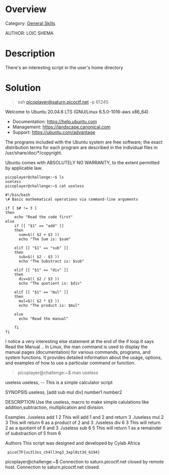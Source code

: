 # Overview 
Category: [General Skills]()

AUTHOR: LOIC SHEMA

# Description
There's an interesting script in the user's home directory

# Solution

>ssh picoplayer@saturn.picoctf.net -p 61245

Welcome to Ubuntu 20.04.6 LTS (GNU/Linux 6.5.0-1016-aws x86_64)

 * Documentation:  https://help.ubuntu.com
 * Management:     https://landscape.canonical.com
 * Support:        https://ubuntu.com/advantage

The programs included with the Ubuntu system are free software;
the exact distribution terms for each program are described in the
individual files in /usr/share/doc/*/copyright.

Ubuntu comes with ABSOLUTELY NO WARRANTY, to the extent permitted by
applicable law.

    picoplayer@challenge:~$ ls
    useless
    picoplayer@challenge:~$ cat useless

    #!/bin/bash
    \# Basic mathematical operations via command-line arguments

    if [ $# != 3 ]
    then
        echo "Read the code first"
    else
        if [[ "$1" == "add" ]]
        then
          sum=$(( $2 + $3 ))
          echo "The Sum is: $sum"

        elif [[ "$1" == "sub" ]]
        then
          sub=$(( $2 - $3 ))
          echo "The Substract is: $sub"

        elif [[ "$1" == "div" ]]
        then
          div=$(( $2 / $3 ))
          echo "The quotient is: $div"

        elif [[ "$1" == "mul" ]]
        then
          mul=$(( $2 * $3 ))
          echo "The product is: $mul"

        else
          echo "Read the manual"

        fi
    fi

I notice a very interesting else statement at the end of the if loop.It says Read the Manual ..  In Linux, the man command is used to display the manual pages (documentation) for various commands, programs, and system functions. It provides detailed information about the usage, options, and examples of how to use a particular command or function.

>picoplayer@challenge:~$ man useless

useless
     useless, -- This is a simple calculator script

SYNOPSIS
     useless, [add sub mul div] number1 number2

DESCRIPTION
     Use the useless, macro to make simple calulations like addition,subtraction, multiplication and division.

Examples
    ./useless add 1 2
       This will add 1 and 2 and return 3
    ./useless mul 2 3
       This will return 6 as a product of 2 and 3
    ./useless div 6 3
       This will return 2 as a quotient of 6 and 3
    ./useless sub 6 5
       This will return 1 as a remainder of substraction of 5 from 6

Authors
    This script was designed and developed by Cylab Africa

     picoCTF{us3l3ss_ch4ll3ng3_3xpl0it3d_6194}

picoplayer@challenge:~$ Connection to saturn.picoctf.net closed by remote host.
Connection to saturn.picoctf.net closed.